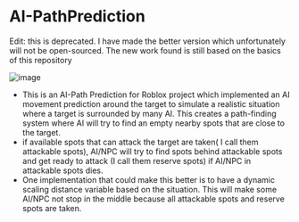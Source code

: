 # AI-PathPrediction
Edit: this is deprecated. I have made the better version which unfortunately will not be open-sourced. The new work found is still based on the basics of this repository

![image](https://github.com/DnipeT/AI-PathPrediction/assets/118316586/24041808-9269-487a-b7d0-aaeb4fed828e)


- This is an AI-Path Prediction for Roblox project  which implemented an AI movement prediction around the target to simulate a realistic situation where a target is surrounded by many AI. This creates a path-finding system where AI will try to find an empty 
nearby spots that are close to the target. 
- if available spots that can attack the target are taken( I call them attackable spots), AI/NPC will try to find spots behind attackable spots and get ready to attack (I call them reserve spots) if AI/NPC in attackable spots dies.
- One implementation that could make this better is to have a dynamic scaling distance variable based on the situation. This will make some AI/NPC not stop in the middle because all attackable spots and reserve spots are taken.
